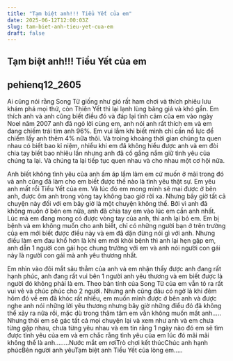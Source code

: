 ```yaml
---
title: "Tạm biệt anh!!! Tiểu Yết của em"
date: 2025-06-12T12:00:03Z
slug: tam-biet-anh-tieu-yet-cua-em
draft: false
---
```


## Tạm biệt anh!!! Tiểu Yết của em

## pehienq12_2605

Ai cũng nói rằng Song Tử giống như gió rất ham chơi và thích phiêu lưu khám phá mọi thứ, còn Thiên Yết thì lại lạnh lùng băng giá và khó gần. Em thích anh và anh cũng biết điều đó và đáp lại tình cảm của em vào ngày Noel năm 2007 anh đã ngỏ lời cùng em, anh nói anh rất thích em và em đang chiếm trái tim anh 96%. Em vui lắm khi biết mình chỉ cần nổ lực để chiếm lấy anh thêm 4% nữa thôi. Và troing khoảng thời gian chúng ta quen nhau có biết bao kỉ niệm, nhiều khi em đã không hiểu được anh và em đòi chia tay biết bao nhiêu lần nhưng anh đã cố gắng nắm giữ tình yêu của chúng ta lại. Và chúng ta lại tiếp tục quen nhau và cho nhau một cơ hội nữa. 

Anh biết không tình yêu của anh ấm áp lắm làm em cứ muốn ở mãi trong đó và anh cũng đã làm cho em biết được thế nào là tình yêu thật sự. Em yêu anh mất rồi Tiểu Yết của em. Và lúc đó em mong mình sẽ mai được ở bên anh, được ôm anh trong vòng tay không bao giờ rời xa. Nhưng bây giờ tất cả chuyện này đối với em bây giờ là một chuyện không thể. Bởi vì anh đã không muốn ở bên em nữa, anh đã chia tay em vào lúc em cần anh nhất. Lúc mà em đang mong có được vòng tay của anh, thì anh lại bỏ em. Em bị bệnh và em không muốn cho anh biết, chỉ có những người bạn ở trên trường của em mới biết được điều này và em đã dặn đừng nói gì với anh. Nhưng điều làm em đau khổ hơn là khi em mới khỏi bệnh thì anh lại hẹn gặp em, anh dẫn 1 người con gái học chung trường với em và anh nói người con gái này là người con gái mà anh yêu thương nhất.

Em nhìn vào đôi mắt sâu thẳm của anh và em nhận thấy được anh đang rất hạnh phúc, anh đang rất vui bên 1 người anh yêu thương và em biết được là người đó không phải là em. Theo bản tính của Song Tử của em vẫn tỏ ra rất vui vẻ và chúc phúc cho 2 người. Nhưng anh cũng đâu có ngờ là khi đêm hôm đó về em đã khóc rất nhiều, em muốn mình được ở bên anh và được nghe anh nói những lời yêu thương nhưng bây giờ những điều đó đã không thể xảy ra nữa rồi, mặc dù trong thâm tâm em vẫn không muốn mất anh..... Nhưng thôi em sẽ gác tất cả mọi chuyện lại và xem như anh và em chưa từng gặp nhau, chưa từng yêu nhau và em tin rằng 1 ngày nào đó em sẽ tìm được tình yêu của em và em chắc rằng tình yêu của em lúc đó mãi mãi không thể là anh........Nước mắt em rơiTrò chơi kết thúcChúc anh hạnh phúcBên người anh yêuTạm biệt anh Tiểu Yết của lòng em.....